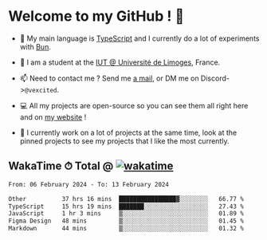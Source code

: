 # Welcome to my GitHub ! 🌃

- 🔭 My main language is [TypeScript](https://www.typescriptlang.org/) and I currently do a lot of experiments with [Bun](https://bun.sh).

- 🌱 I am a student at the [IUT @ Université de Limoges](https://iut.unilim.fr), France.

- 📫 Need to contact me ? Send me <a href="mailto:mikkel@milescode.dev">a mail</a>, or DM me on Discord->`@vexcited`.

- 💻 All my projects are open-source so you can see them all right here and on <a href="https://vexcited.vercel.app">my website</a> !

- 👀 I currently work on a lot of projects at the same time, look at the pinned projects to see my projects that I like the most currently.

## WakaTime ⏱ Total @ [![wakatime](https://wakatime.com/badge/user/0839e595-e07a-435c-8d59-ed95f2a3d6dd.svg)](https://wakatime.com/@0839e595-e07a-435c-8d59-ed95f2a3d6dd)

<!--START_SECTION:waka-->

```txt
From: 06 February 2024 - To: 13 February 2024

Other          37 hrs 16 mins  ████████████████▓░░░░░░░░   66.77 %
TypeScript     15 hrs 19 mins  ███████░░░░░░░░░░░░░░░░░░   27.43 %
JavaScript     1 hr 3 mins     ▒░░░░░░░░░░░░░░░░░░░░░░░░   01.89 %
Figma Design   48 mins         ▒░░░░░░░░░░░░░░░░░░░░░░░░   01.45 %
Markdown       44 mins         ▒░░░░░░░░░░░░░░░░░░░░░░░░   01.32 %
```

<!--END_SECTION:waka-->
